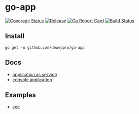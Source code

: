 # go-app

[![Coverage Status](https://coveralls.io/repos/github/deweppro/go-app/badge.svg?branch=master)](https://coveralls.io/github/deweppro/go-app?branch=master)
[![Release](https://img.shields.io/github/release/deweppro/go-app.svg?style=flat-square)](https://github.com/deweppro/go-app/releases/latest)
[![Go Report Card](https://goreportcard.com/badge/github.com/deweppro/go-app)](https://goreportcard.com/report/github.com/deweppro/go-app)
[![Build Status](https://github.com/deweppro/go-app/actions/workflows/ci.yml/badge.svg)](https://github.com/deweppro/go-app/actions/workflows/ci.yml)

## Install

```shell
go get -u github.com/deweppro/go-app
```

## Docs
* [application as service](application/README.md)
* [console application](console/README.md)

## Examples
* [see](example/)